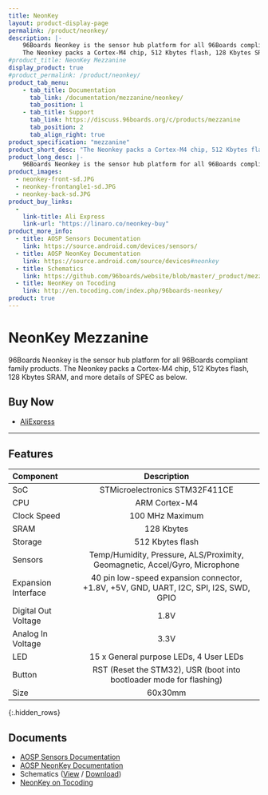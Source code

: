 ```yaml
---
title: NeonKey
layout: product-display-page
permalink: /product/neonkey/
description: |-
    96Boards Neonkey is the sensor hub platform for all 96Boards compliant family products.
    ​The Neonkey packs a Cortex-M4 chip, 512 Kbytes flash, 128 Kbytes SRAM, and more details of SPEC as below.
#product_title: NeonKey Mezzanine
display_product: true
#product_permalink: /product/neonkey/
product_tab_menu:
    - tab_title: Documentation
      tab_link: /documentation/mezzanine/neonkey/
      tab_position: 1
    - tab_title: Support
      tab_link: https://discuss.96boards.org/c/products/mezzanine
      tab_position: 2
      tab_align_right: true
product_specification: "mezzanine"
product_short_desc: "The Neonkey packs a Cortex-M4 chip, 512 Kbytes flash, 128 Kbytes SRAM, and more"
product_long_desc: |-
    96Boards Neonkey is the sensor hub platform for all 96Boards compliant family products. ​The Neonkey packs a Cortex-M4 chip, 512 Kbytes flash, 128 Kbytes SRAM, and more details of SPEC as below.
product_images:
  - neonkey-front-sd.JPG
  - neonkey-frontangle1-sd.JPG
  - neonkey-back-sd.JPG
product_buy_links:
  -
    link-title: Ali Express
    link-url: "https://linaro.co/neonkey-buy"
product_more_info:
  - title: AOSP Sensors Documentation
    link: https://source.android.com/devices/sensors/
  - title: AOSP NeonKey Documentation
    link: https://source.android.com/source/devices#neonkey
  - title: Schematics
    link: https://github.com/96boards/website/blob/master/_product/mezzanine/neonkey/files/neonkey-schematics.pdf
  - title: NeonKey on Tocoding
    link: http://en.tocoding.com/index.php/96boards-neonkey/
product: true
---
```

# NeonKey Mezzanine

96Boards Neonkey is the sensor hub platform for all 96Boards compliant family products.
​The Neonkey packs a Cortex-M4 chip, 512 Kbytes flash, 128 Kbytes SRAM, and more details of SPEC as below.

## Buy Now

- [AliExpress](https://linaro.co/neonkey-buy)

***

## Features

| Component            | Description                                                                                               |
|:---------------------|:---------------------------------------------------------------------------------------------------------:|
| SoC                  | STMicroelectronics STM32F411CE                                                                             |
| CPU                  | ARM Cortex-M4                                                                                             |
| Clock Speed          | 100 MHz Maximum                                                                                           |
| SRAM                 | 128 Kbytes                                                                                                 |
| Storage              | 512 Kbytes flash                                                                                           |
| Sensors              | Temp/Humidity, Pressure, ALS/Proximity, Geomagnetic, Accel/Gyro, Microphone                               |
| Expansion Interface  | 40 pin low-speed expansion connector, +1.8V, +5V, GND, UART, I2C, SPI, I2S, SWD, GPIO                     |
| Digital Out Voltage  | 1.8V                                                                                                       |
| Analog In Voltage    | 3.3V                                                                                                       |
| LED                  | 15 x General purpose LEDs, 4 User LEDs                                                                                     |
| Button               | RST (Reset the STM32), USR (boot into bootloader mode for flashing)                                       |
| Size                 | 60x30mm                                                                                                   |
{:.hidden_rows}

## Documents

- [AOSP Sensors Documentation](https://source.android.com/devices/sensors/)
- [AOSP NeonKey Documentation](https://source.android.com/source/devices#neonkey)
- Schematics ([View](https://github.com/96boards/website/blob/master/_product/mezzanine/neonkey/files/neonkey-schematics.pdf) / [Download](https://github.com/96boards/website/raw/master/_product/mezzanine/neonkey/files/neonkey-schematics.pdf))
- [NeonKey on Tocoding](http://en.tocoding.com/index.php/96boards-neonkey/)
